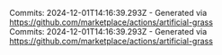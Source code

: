 Commits: 2024-12-01T14:16:39.293Z - Generated via https://github.com/marketplace/actions/artificial-grass
<br>
Commits: 2024-12-01T14:16:39.293Z - Generated via https://github.com/marketplace/actions/artificial-grass
<br>
